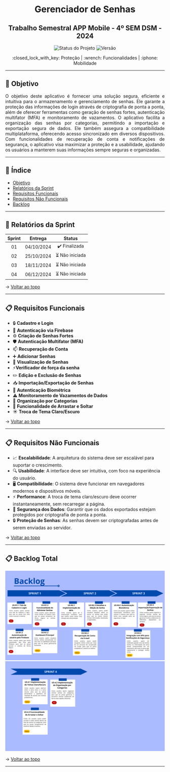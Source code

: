 <span id="topo">

<h1 align='center'>
  Gerenciador de Senhas
</h1>

<h2 align='center'>
  Trabalho Semestral APP Mobile - 4º SEM DSM - 2024
</h2>

<p align="center">
  <img src="https://img.shields.io/badge/status-em%20andamento-yellow" alt="Status do Projeto"> 
  <img src="https://img.shields.io/badge/vers%C3%A3o-1.0-blue" alt="Versão"> 
</p>

<p align='center'> 
  :closed_lock_with_key: Proteção | :wrench: Funcionalidades | :iphone: Mobilidade
</p>

---

## :dart: Objetivo

<p align='justify'>
O objetivo deste aplicativo é fornecer uma solução segura, eficiente e intuitiva para o armazenamento e gerenciamento de senhas. Ele garante a proteção das informações de login através de criptografia de ponta a ponta, além de oferecer ferramentas como geração de senhas fortes, autenticação multifator (MFA) e monitoramento de vazamentos. O aplicativo facilita a organização das senhas por categorias, permitindo a importação e exportação segura de dados. Ele também assegura a compatibilidade multiplataforma, oferecendo acesso sincronizado em diversos dispositivos. Com funcionalidades de recuperação de conta e notificações de segurança, o aplicativo visa maximizar a proteção e a usabilidade, ajudando os usuários a manterem suas informações sempre seguras e organizadas.
</p>

---

## :bookmark_tabs: Índice

- [Objetivo](#dart-objetivo)
- [Relatórios da Sprint](#relatorios)
- [Requisitos Funcionais](#funcionais)
- [Requisitos Não Funcionais](#nao-funcionais)
- [Backlog](#backlog)

---

<span id="relatorios">

## :pushpin: Relatórios da Sprint

| Sprint |  Entrega   |            Status           | 
|:------:|:----------:|:---------------------------:|
| 01     | 04/10/2024 | ✔️ Finalizada | 
| 02     | 25/10/2024 | :hourglass_flowing_sand: Não iniciada | 
| 03     | 18/11/2024 | :hourglass_flowing_sand: Não iniciada | 
| 04     | 06/12/2024 | :hourglass_flowing_sand: Não iniciada | 

→ [Voltar ao topo](#topo)

---

<span id="funcionais">

## :clipboard: Requisitos Funcionais

- :lock: **Cadastro e Login**
- :key: **Autenticação via Firebase**
- :gear: **Criação de Senhas Fortes**
- :shield: **Autenticação Multifator (MFA)**
- :mailbox: **Recuperação de Conta**
- :heavy_plus_sign: **Adicionar Senhas**
- :eyes: **Visualização de Senhas**
- ⚡**Verificador de força da senha**
- :pencil2: **Edição e Exclusão de Senhas**
- :inbox_tray: **Importação/Exportação de Senhas**
- :closed_lock_with_key: **Autenticação Biométrica**
- :warning: **Monitoramento de Vazamentos de Dados**
- :file_folder: **Organização por Categorias**
- :arrows_counterclockwise: **Funcionalidade de Arrastar e Soltar**
- :sunny: **Troca de Tema Claro/Escuro**

→ [Voltar ao topo](#topo)

---

<span id="nao-funcionais">

## :clipboard: Requisitos Não Funcionais

- :chart_with_upwards_trend: **Escalabilidade**: A arquitetura do sistema deve ser escalável para suportar o crescimento.
- :mag: **Usabilidade**: A interface deve ser intuitiva, com foco na experiência do usuário.
- :desktop_computer: **Compatibilidade**: O sistema deve funcionar em navegadores modernos e dispositivos móveis.
- :zap: **Performance**: A troca de tema claro/escuro deve ocorrer instantaneamente, sem recarregar a página.
- :lock_with_ink_pen: **Segurança dos Dados**: Garantir que os dados exportados estejam protegidos por criptografia de ponta a ponta.
- :lock: **Proteção de Senhas**: As senhas devem ser criptografadas antes de serem enviadas ao servidor.

→ [Voltar ao topo](#topo)

---

<span id="backlog">

## :clipboard: Backlog Total

![Exemplo de Imagem](assets/images/Backlog_1.png)
![Exemplo de Imagem](assets/images/Backlog_2.png)

→ [Voltar ao topo](#topo)

---
